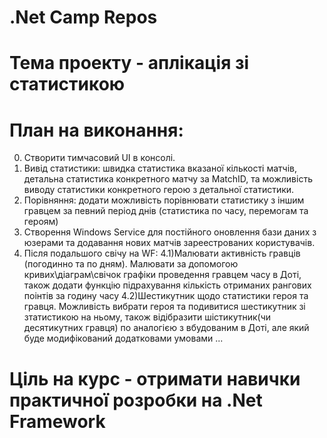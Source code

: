 # .Net Camp Repos
# Тема проекту - аплікація зі статистикою 
# План на виконання:
0) Створити тимчасовий UI в консолі.
1) Вивід статистики: швидка статистика вказаної кількості матчів, детальна статистика конкретного матчу за MatchID, та можливість виводу статистики конкретного герою з детальної статистики.
2) Порівняння:  додати можливість порівнювати статистику з іншим гравцем за певний період днів (статистика по часу, перемогам та героям)
3) Створення Windows Service для постійного оновлення бази даних з юзерами та додавання нових матчів зареестрованих користувачів.
4) Після подальшого свічу на WF:
 4.1)Малювати активність гравців (погодинно та по дням). Малювати за допомогою кривих\діаграм\свічок графіки проведення гравцем часу в Доті, також додати функцію підрахування кількість отриманих рангових поінтів за годину часу
 4.2)Шестикутник щодо статистики героя та гравця. Можливість вибрати героя та подивитися шестикутник зі зтатистикою на ньому, також відібразити шістикутник(чи десятикутних гравця) по аналогією з вбудованим в Доті, але який буде модифікований додатковами умовами
...
# Ціль на курс - отримати навички практичної розробки на .Net Framework 

